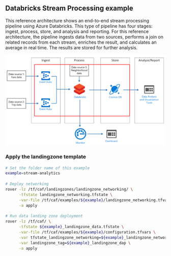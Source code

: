 ## Databricks Stream Processing example
This reference architecture shows an end-to-end stream processing pipeline using Azure Databricks. This type of pipeline has four stages: ingest, process, store, and analysis and reporting. For this reference architecture, the pipeline ingests data from two sources, performs a join on related records from each stream, enriches the result, and calculates an average in real time. The results are stored for further analysis.

![Example Architecture](../../_images/databricks-stream-processing.PNG)

### Apply the landingzone template
```bash
# Set the folder name of this example
example=stream-analytics

# Deploy networking
rover -lz /tf/caf/landingzones/landingzone_networking/ \
      -tfstate landingzone_networking.tfstate \
      -var-file /tf/caf/examples/${example}/landingzone_networking.tfvars \
      -a apply
	  
# Run data landing zone deployment
rover -lz /tf/caf/ \
      -tfstate ${example}_landingzone_data.tfstate \
      -var-file /tf/caf/examples/${example}/configuration.tfvars \
      -var tfstate_landingzone_networking=${example}_landingzone_networking.tfstate \
      -var landingzone_tag=${example}_landingzone_dap \
      -a apply
	  
```
